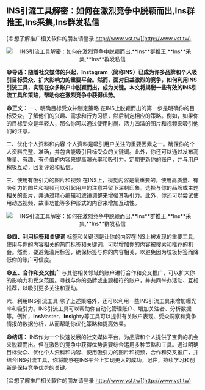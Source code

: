 ## **INS引流工具解密：如何在激烈竞争中脱颖而出,**Ins**群推王,**Ins**采集,**Ins**群发私信**

[😍想了解推广相关软件的朋友请登录 http://www.vst.tw](http://www.vst.tw)

 <center><img src="https://vst.tw/MP4/tuiguang/png/1.png" alt="INS引流工具解密：如何在激烈竞争中脱颖而出,**Ins**群推王,**Ins**采集,**Ins**群发私信"></center>

**😄导语：随着社交媒体的兴起，**Ins**tagram（简称INS）已成为许多品牌和个人吸引目标受众、扩大影响力的重要平台。然而，面对日益激烈的竞争，如何利用INS引流工具，实现在众多账户中脱颖而出，成为关键。本文将揭秘一些有效的INS引流工具和策略，帮助你在激烈竞争中获得优势。**

**😄正文：**
一、明确目标受众并制定策略
在INS上脱颖而出的第一步是明确你的目标受众。了解他们的兴趣、需求和行为习惯，然后制定相应的策略。例如，如果你的目标受众是年轻人，那么你可以通过使用时尚、活力四溢的图片和视频来吸引他们的注意。

二、优化个人资料和内容
个人资料是吸引用户关注的重要因素之一。确保你的个人资料完整、准确，并包含能吸引目标受众的关键词。此外，你还可以通过发布高质量、有趣、有价值的内容来提高曝光率和吸引力。定期更新你的账户，并与用户积极互动，回复评论和私信。

三、使用有吸引力的图片和视频
在INS上，视觉内容是最重要的。使用高质量、有吸引力的图片和视频可以引起用户的注意并留下深刻印象。选择与你的品牌或主题相关的图片，并通过精心编辑和滤镜调整来增强其吸引力。此外，你还可以尝试使用动态视频、故事功能等多种形式的内容来增加互动性。

 <center><img src="https://vst.tw/MP4/tuiguang/png/1.png" alt="INS引流工具解密：如何在激烈竞争中脱颖而出,**Ins**群推王,**Ins**采集,**Ins**群发私信"></center>

**😄四、利用标签和关键词**
标签和关键词是让你的内容在INS上被发现的重要工具。使用与你的内容相关的热门标签和关键词，可以增加你的内容被搜索和推荐的机会。然而，要避免滥用标签，确保标签与你的内容相关，以避免因为垃圾标签而降低你的账户可信度。

**😄五、合作和交叉推广**
与其他相关领域的账户进行合作和交叉推广，可以扩大你的影响力和受众范围。寻找与你的品牌或主题相符的账户，并共同举办活动、互相推荐，以吸引更多关注和互动。

六、利用INS引流工具
除了上述策略外，还可以利用一些INS引流工具来增加曝光率和吸引力。INS引流工具可以帮助你自动化管理账户、增加关注者、分析数据等。例如，**Ins**Master、**Ins**ighty等工具可以提供有关账户表现、受众洞察和竞争情报的数据分析，从而帮助你优化策略和提高效果。

**😄结语：**
INS作为一个快速发展的社交媒体平台，为品牌和个人提供了宝贵的机会来脱颖而出。但在激烈的竞争中获得优势需要综合运用多种策略和工具。通过明确目标受众、优化个人资料和内容、使用吸引力的图片和视频，合作和交叉推广，并结合INS引流工具，你将能够在INS平台上实现更大的成功。记住，持续学习和创新是保持竞争优势的关键。

[😍想了解推广相关软件的朋友请登录 http://www.vst.tw](http://www.vst.tw)



